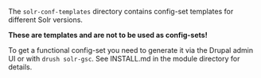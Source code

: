 The `solr-conf-templates` directory contains config-set templates for different
Solr versions.

**These are templates and are not to be used as config-sets!**

To get a functional config-set you need to generate it via the Drupal admin UI
or with `drush solr-gsc`. See INSTALL.md in the module directory for details.
